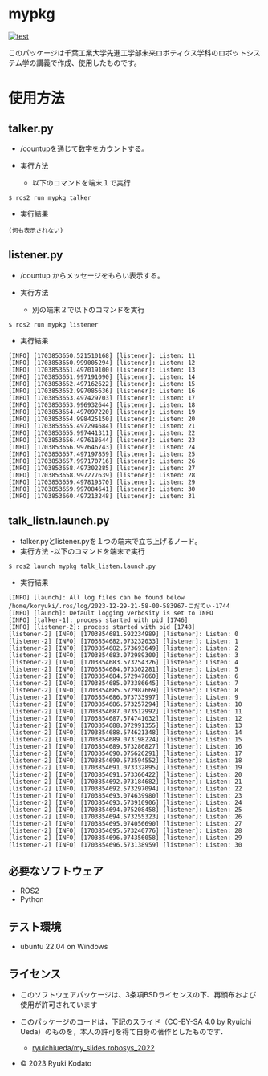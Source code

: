 # mypkg
[![test](https://github.com/Kodato51/mypkg/actions/workflows/test.yml/badge.svg)](https://github.com/Kodato51/mypkg/actions/workflows/test.yml)

このパッケージは千葉工業大学先進工学部未来ロボティクス学科のロボットシステム学の講義で作成、使用したものです。

# 使用方法
## talker.py
* /countupを通じて数字をカウントする。

* 実行方法
  - 以下のコマンドを端末１で実行
```
$ ros2 run mypkg talker
```
* 実行結果
```
(何も表示されない)
```
## listener.py
* /countup からメッセージをもらい表示する。

* 実行方法
  - 別の端末２で以下のコマンドを実行
```
$ ros2 run mypkg listener
```
* 実行結果
```
[INFO] [1703853650.521510168] [listener]: Listen: 11
[INFO] [1703853650.999005294] [listener]: Listen: 12
[INFO] [1703853651.497019100] [listener]: Listen: 13
[INFO] [1703853651.997191090] [listener]: Listen: 14
[INFO] [1703853652.497162622] [listener]: Listen: 15
[INFO] [1703853652.997085636] [listener]: Listen: 16
[INFO] [1703853653.497429703] [listener]: Listen: 17
[INFO] [1703853653.996932644] [listener]: Listen: 18
[INFO] [1703853654.497097220] [listener]: Listen: 19
[INFO] [1703853654.998425150] [listener]: Listen: 20
[INFO] [1703853655.497294684] [listener]: Listen: 21
[INFO] [1703853655.997441311] [listener]: Listen: 22
[INFO] [1703853656.497618644] [listener]: Listen: 23
[INFO] [1703853656.997646743] [listener]: Listen: 24
[INFO] [1703853657.497197859] [listener]: Listen: 25
[INFO] [1703853657.997170716] [listener]: Listen: 26
[INFO] [1703853658.497302285] [listener]: Listen: 27
[INFO] [1703853658.997277639] [listener]: Listen: 28
[INFO] [1703853659.497819370] [listener]: Listen: 29
[INFO] [1703853659.997084641] [listener]: Listen: 30
[INFO] [1703853660.497213248] [listener]: Listen: 31
```

## talk_listn.launch.py
* talker.pyとlistener.pyを１つの端末で立ち上げるノード。
* 実行方法
  -以下のコマンドを端末で実行
```
$ ros2 launch mypkg talk_listen.launch.py
```
* 実行結果
```
[INFO] [launch]: All log files can be found below /home/koryuki/.ros/log/2023-12-29-21-58-00-583967-こだてぃ-1744
[INFO] [launch]: Default logging verbosity is set to INFO
[INFO] [talker-1]: process started with pid [1746]
[INFO] [listener-2]: process started with pid [1748]
[listener-2] [INFO] [1703854681.592234989] [listener]: Listen: 0
[listener-2] [INFO] [1703854682.073232033] [listener]: Listen: 1
[listener-2] [INFO] [1703854682.573693649] [listener]: Listen: 2
[listener-2] [INFO] [1703854683.072989300] [listener]: Listen: 3
[listener-2] [INFO] [1703854683.573254326] [listener]: Listen: 4
[listener-2] [INFO] [1703854684.073302281] [listener]: Listen: 5
[listener-2] [INFO] [1703854684.572947660] [listener]: Listen: 6
[listener-2] [INFO] [1703854685.073386645] [listener]: Listen: 7
[listener-2] [INFO] [1703854685.572987669] [listener]: Listen: 8
[listener-2] [INFO] [1703854686.073733997] [listener]: Listen: 9
[listener-2] [INFO] [1703854686.573257294] [listener]: Listen: 10
[listener-2] [INFO] [1703854687.073512992] [listener]: Listen: 11
[listener-2] [INFO] [1703854687.574741032] [listener]: Listen: 12
[listener-2] [INFO] [1703854688.072991355] [listener]: Listen: 13
[listener-2] [INFO] [1703854688.574621348] [listener]: Listen: 14
[listener-2] [INFO] [1703854689.073198224] [listener]: Listen: 15
[listener-2] [INFO] [1703854689.573286827] [listener]: Listen: 16
[listener-2] [INFO] [1703854690.075626291] [listener]: Listen: 17
[listener-2] [INFO] [1703854690.573594552] [listener]: Listen: 18
[listener-2] [INFO] [1703854691.073332895] [listener]: Listen: 19
[listener-2] [INFO] [1703854691.573366422] [listener]: Listen: 20
[listener-2] [INFO] [1703854692.073184682] [listener]: Listen: 21
[listener-2] [INFO] [1703854692.573297094] [listener]: Listen: 22
[listener-2] [INFO] [1703854693.074639980] [listener]: Listen: 23
[listener-2] [INFO] [1703854693.573910906] [listener]: Listen: 24
[listener-2] [INFO] [1703854694.075208458] [listener]: Listen: 25
[listener-2] [INFO] [1703854694.573255323] [listener]: Listen: 26
[listener-2] [INFO] [1703854695.074056690] [listener]: Listen: 27
[listener-2] [INFO] [1703854695.573240776] [listener]: Listen: 28
[listener-2] [INFO] [1703854696.074356058] [listener]: Listen: 29
[listener-2] [INFO] [1703854696.573138959] [listener]: Listen: 30
```

## 必要なソフトウェア
* ROS2
* Python

## テスト環境
* ubuntu 22.04 on Windows

## ライセンス
*  このソフトウェアパッケージは、3条項BSDライセンスの下、再頒布および使用が許可されています

* このパッケージのコードは，下記のスライド（CC-BY-SA 4.0 by Ryuichi Ueda）のものを，本人の許可を得て自身の著作としたものです．
    * [ryuichiueda/my_slides robosys_2022](https://github.com/ryuichiueda/my_slides/tree/master/robosys_2022/)

* © 2023 Ryuki Kodato
